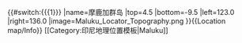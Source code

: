{{#switch:{{{1}}}
|name=摩鹿加群岛
|top=4.5
|bottom=-9.5
|left=123.0
|right=136.0
|image=Maluku_Locator_Topography.png
}}<noinclude>{{Location map/Info}}
[[Category:印尼地理位置模板|Maluku]]
</noinclude>